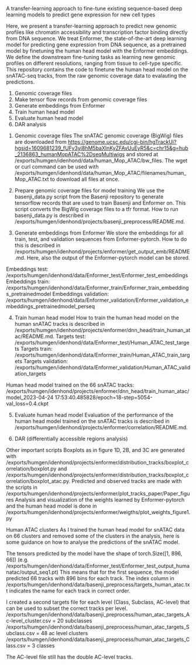 A transfer-learning approach to fine-tune existing sequence-based deep learning models to predict gene expression for new cell types 

Here, we present a transfer-learning approach to predict new genomic profiles like chromatin accessibility and transcription factor binding directly from DNA sequence. We treat Enformer, the state-of-the-art deep learning model for predicting gene expression from DNA sequence, as a pretrained model by finetuning the human head model with the Enformer embeddings. We define the downstream fine-tuning tasks as learning new genomic profiles on different resolutions, ranging from tissue to cell-type specific. This repository contains the code to finetune the human head model on the snATAC-seq tracks, from the raw genomic coverage data to evalauting the predictions.

1) Genomic coverage files
2) Make tensor flow records from genomic coverage files
3) Generate embeddings from Enformer 
4) Train human head model
5) Evaluate human head model
6) DAR analysis

1. Genomic coverage files
The snATAC genomic coverage (BigWig) files are downloaded from https://genome.ucsc.edu/cgi-bin/hgTrackUi?hgsid=1609681239_fUFy3yi8hM5baXlnKyZFAvUuEyR5&c=chr15&g=hub_2136863_humanMopATAC%2DseqMultiwigs and stored at /exports/humgen/idenhond/data/human_Mop_ATAC/bw_files. The wget or curl command can be used with /exports/humgen/idenhond/data/human_Mop_ATAC/filenames/human_Mop_ATAC.txt to download all files at once. 

2. Prepare genomic coverage files for model training
We use the basenji_data.py script from the Basenji repository to generate tensorflow records that are used to train Basenji and Enformer on. This script converts the BigWig coverage files to a tfr format.
How to run basenji_data.py is described in /exports/humgen/idenhond/projects/basenji_preprocess/README.md. 

3. Generate embeddings from Enformer 
We store the embeddings for all train, test, and validation sequences from Enformer-pytorch.
How to do this is described in /exports/humgen/idenhond/projects/enformer/get_output_emb/README.md. Here, also the output of the Enformer-pytorch model can be stored. 

Embeddings test: /exports/humgen/idenhond/data/Enformer_test/Enformer_test_embeddings
Embeddings train: /exports/humgen/idenhond/data/Enformer_train/Enformer_train_embeddings_pretrainedmodel
Embeddings validation: /exports/humgen/idenhond/data/Enformer_validation/Enformer_validation_embeddings_pretrainedmodel_perseq

4. Train human head model
How to train the human head model on the human snATAC tracks is described in /exports/humgen/idenhond/projects/enformer/dnn_head/train_human_atac/README.md.
Targets test: /exports/humgen/idenhond/data/Enformer_test/Human_ATAC_test_targets
Targets train: /exports/humgen/idenhond/data/Enformer_train/Human_ATAC_train_targets
Targets validation: /exports/humgen/idenhond/data/Enformer_validation/Human_ATAC_validation_targets

Human head model trained on the 66 snATAC tracks: /exports/humgen/idenhond/projects/enformer/dnn_head/train_human_atac/model_2023-04-24 17:53:40.485828/epoch=18-step=5054-val_loss=0.4.ckpt

5. Evaluate human head model
Evaluation of the performance of the human head model trained on the snATAC tracks is described in /exports/humgen/idenhond/projects/enformer/correlation/README.md.

6. DAR (differentially accessible regions analysis)

Other important scripts
Boxplots as in figure 1D, 2B, and 3C are generated with /exports/humgen/idenhond/projects/enformer/distribution_tracks/boxplot_correlation/boxplot.py and /exports/humgen/idenhond/projects/enformer/distribution_tracks/boxplot_correlation/boxplot_atac.py.
Predicted and observed tracks are made with the scripts in /exports/humgen/idenhond/projects/enformer/plot_tracks_paper/Paper_figures
Analysis and visualization of the weights learned by Enformer-pytorch and the human head model is done in /exports/humgen/idenhond/projects/enformer/weigths/plot_weights_figure1.py


Human ATAC clusters
As I trained the human head model for snATAC data on 66 clusters and removed some of the clusters in the analysis, here is some guidance on how to analyse the predictions of the snATAC model.

The tensors predicted by the model have the shape of torch.Size([1, 896, 66]) (e.g. /exports/humgen/idenhond/data/Enformer_test/Enformer_test_output_humanatac/output_seq1.pt)
This means that for the first sequence, the model predicted 66 tracks with 896 bins for each track. 
The index column in /exports/humgen/idenhond/data/basenji_preprocess/targets_human_atac.txt indicates the name for each track in correct order.

I created a second targets file for each level (Class, Subclass, AC-level) that can be used to subset the correct tracks per level. 
/exports/humgen/idenhond/data/basenji_preprocess/human_atac_targets_Ac-level_cluster.csv = 20 subclasses
/exports/humgen/idenhond/data/basenji_preprocess/human_atac_targets_Subclass.csv = 48 ac level clusters
/exports/humgen/idenhond/data/basenji_preprocess/human_atac_targets_Class.csv = 3 classes

The AC-level file still has the double AC-level tracks. 
